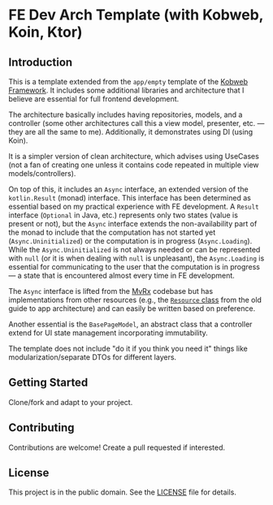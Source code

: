 # FE Dev Arch Template (with Kobweb, Koin, Ktor)

## Introduction

This is a template extended from the `app/empty` template of the [Kobweb Framework](https://github.com/varabyte/kobweb).
It includes some additional libraries and architecture that I believe are essential for full frontend development.

The architecture basically includes having repositories, models, and a controller (some other architectures call this a view model, presenter, etc. — they are all the same to me). Additionally, it demonstrates using DI (using Koin).

It is a simpler version of clean architecture, which advises using UseCases (not a fan of creating one unless it contains code repeated in multiple view models/controllers).

On top of this, it includes an `Async` interface, an extended version of the `kotlin.Result` (monad) interface. This interface has been determined as essential based on my practical experience with FE development. A `Result` interface (`Optional` in Java, etc.) represents only two states (value is present or not), but the `Async` interface extends the non-availability part of the monad to include that the computation has not started yet (`Async.Uninitialized`) or the computation is in progress (`Async.Loading`). While the `Async.Uninitialized` is not always needed or can be represented with `null` (or it is when dealing with `null` is unpleasant), the `Async.Loading` is essential for communicating to the user that the computation is in progress — a state that is encountered almost every time in FE development.

The `Async` interface is lifted from the [MvRx](https://github.com/airbnb/mavericks/blob/main/mvrx-common/src/main/java/com/airbnb/mvrx/Async.kt) codebase but has implementations from other resources (e.g., the [`Resource` class](https://gist.github.com/idrisadetunmbi/758a3e26427f4b69fc5c0baed9415a93) from the old guide to app architecture) and can easily be written based on preference.

Another essential is the `BasePageModel`, an abstract class that a controller extend for UI state management incorporating immutability.

The template does not include "do it if you think you need it" things like modularization/separate DTOs for different layers.

## Getting Started

Clone/fork and adapt to your project.

## Contributing

Contributions are welcome! Create a pull requested if interested.

## License

This project is in the public domain. See the [LICENSE](LICENSE) file for details.
